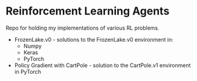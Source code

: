 # Reinforcement Learning Agents
Repo for holding my implementations of various RL problems.

 - FrozenLake.v0 - solutions to the FrozenLake.v0 environment in:
	 - Numpy
	 - Keras
	 - PyTorch
 - Policy Gradient with CartPole - solution to the CartPole.v1 environment in PyTorch